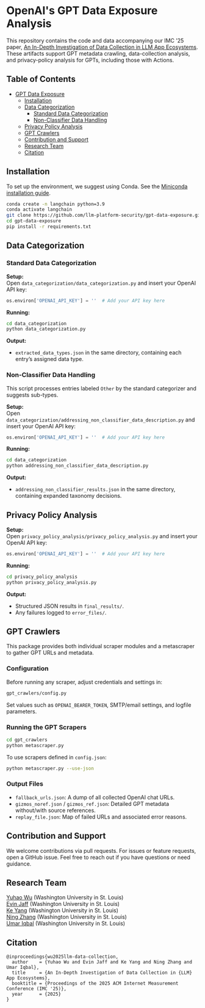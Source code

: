 # OpenAI's GPT Data Exposure Analysis

This repository contains the code and data accompanying our IMC ’25 paper, [An In-Depth Investigation of Data Collection in LLM App Ecosystems](https://arxiv.org/abs/2408.13247). These artifacts support GPT metadata crawling, data-collection analysis, and privacy-policy analysis for GPTs, including those with Actions.

## Table of Contents
- [GPT Data Exposure](#openais-gpt-data-exposure-analysis)
  - [Installation](#installation)
  - [Data Categorization](#data-categorization)
    - [Standard Data Categorization](#standard-data-categorization)
    - [Non-Classifier Data Handling](#non-classifier-data-handling)
  - [Privacy Policy Analysis](#privacy-policy-analysis)
  - [GPT Crawlers](#gpt-crawlers)
  - [Contribution and Support](#contribution-and-support)
  - [Research Team](#research-team)
  - [Citation](#citation)

## Installation
To set up the environment, we suggest using Conda. See the [Miniconda installation guide](https://docs.anaconda.com/free/miniconda/miniconda-install/).

```sh
conda create -n langchain python=3.9
conda activate langchain
git clone https://github.com/llm-platform-security/gpt-data-exposure.git
cd gpt-data-exposure
pip install -r requirements.txt
```

## Data Categorization

### Standard Data Categorization
**Setup:**  
Open `data_categorization/data_categorization.py` and insert your OpenAI API key:
```python
os.environ['OPENAI_API_KEY'] = ''  # Add your API key here
```

**Running:**  
```sh
cd data_categorization
python data_categorization.py
```

**Output:**  
- `extracted_data_types.json` in the same directory, containing each entry’s assigned data type.

### Non-Classifier Data Handling
This script processes entries labeled `Other` by the standard categorizer and suggests sub-types.

**Setup:**  
Open `data_categorization/addressing_non_classifier_data_description.py` and insert your OpenAI API key:
```python
os.environ['OPENAI_API_KEY'] = ''  # Add your API key here
```

**Running:**  
```sh
cd data_categorization
python addressing_non_classifier_data_description.py
```

**Output:**  
- `addressing_non_classifier_results.json` in the same directory, containing expanded taxonomy decisions.

## Privacy Policy Analysis

**Setup:**  
Open `privacy_policy_analysis/privacy_policy_analysis.py` and insert your OpenAI API key:
```python
os.environ['OPENAI_API_KEY'] = ''  # Add your API key here
```

**Running:**  
```sh
cd privacy_policy_analysis
python privacy_policy_analysis.py
```

**Output:**  
- Structured JSON results in `final_results/`.  
- Any failures logged to `error_files/`.

## GPT Crawlers

This package provides both individual scraper modules and a metascraper to gather GPT URLs and metadata.

### Configuration
Before running any scraper, adjust credentials and settings in:
```sh
gpt_crawlers/config.py
```
Set values such as `OPENAI_BEARER_TOKEN`, SMTP/email settings, and logfile parameters.

### Running the GPT Scrapers
```sh
cd gpt_crawlers
python metascraper.py
```
To use scrapers defined in `config.json`:
```sh
python metascraper.py --use-json
```

### Output Files
- `fallback_urls.json`: A dump of all collected OpenAI chat URLs.  
- `gizmos_noref.json` / `gizmos_ref.json`: Detailed GPT metadata without/with source references.  
- `replay_file.json`: Map of failed URLs and associated error reasons.  

## Contribution and Support
We welcome contributions via pull requests. For issues or feature requests, open a GitHub issue. Feel free to reach out if you have questions or need guidance.

## Research Team 
[Yuhao Wu](https://yuhao-w.github.io) (Washington University in St. Louis)  
[Evin Jaff](https://evinjaff.github.io/) (Washington University in St. Louis)  
[Ke Yang](https://www.linkedin.com/in/ke-yang-b46432294/) (Washington University in St. Louis)  
[Ning Zhang](https://cybersecurity.seas.wustl.edu/) (Washington University in St. Louis)  
[Umar Iqbal](https://umariqbal.com) (Washington University in St. Louis)  


## Citation
```plaintext
@inproceedings{wu2025llm-data-collection,
  author    = {Yuhao Wu and Evin Jaff and Ke Yang and Ning Zhang and Umar Iqbal},
  title     = {An In-Depth Investigation of Data Collection in {LLM} App Ecosystems},
  booktitle = {Proceedings of the 2025 ACM Internet Measurement Conference (IMC '25)},
  year      = {2025}
}
```